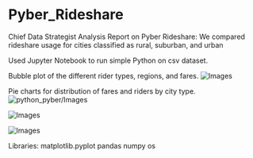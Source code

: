 # Pyber_Rideshare
Chief Data Strategist Analysis Report on Pyber Rideshare: We compared rideshare usage for cities classified as rural, suburban, and urban

Used Jupyter Notebook to run simple Python on csv dataset.

Bubble plot of the different rider types, regions, and fares.
![Images](Pyber_plot.png)

Pie charts for distribution of fares and riders by city type.
![python_pyber/Images](Fares_by_City_Type.png)

![Images](Total_Rides_by_City_Type.png)

![Images](Total_Drivers_by_City_Type.png)  


Libraries:
matplotlib.pyplot
pandas
numpy
os
